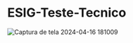 # ESIG-Teste-Tecnico


![Captura de tela 2024-04-16 181009](https://github.com/gabrielmds222/ESIG-Teste-Tecnico/assets/57078227/7e7af632-94a2-46f0-9c72-6185bd1aa883)
